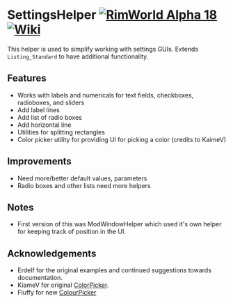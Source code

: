 # SettingsHelper [![RimWorld Alpha 18](https://img.shields.io/badge/RimWorld-Alpha%2018-brightgreen.svg)](http://rimworldgame.com/) [![Wiki](https://img.shields.io/badge/documentation-Wiki-4BC51D.svg?style=flat)](https://github.com/RimWorld-CCL-Reborn/SettingsHelper/wiki)

This helper is used to simplify working with settings GUIs. Extends `Listing_Standard` to have additional functionality.

## Features
- Works with labels and numericals for text fields, checkboxes, radioboxes, and sliders
- Add label lines
- Add list of radio boxes
- Add horizontal line
- Utilities for splitting rectangles
- Color picker utility for providing UI for picking a color (credits to KaimeV)

## Improvements
- Need more/better default values, parameters
- Radio boxes and other lists need more helpers

## Notes
- First version of this was ModWindowHelper which used it's own helper for keeping track of position in the UI.

## Acknowledgements
- Erdelf for the original examples and continued suggestions towards documentation.
- KiameV for original [ColorPicker](https://github.com/KiameV/rimworld-recolorzones).
- Fluffy for new [ColourPicker](https://github.com/FluffierThanThou/ColourPicker)
